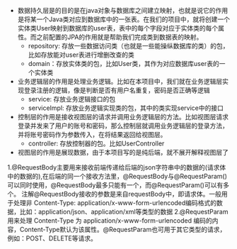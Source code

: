* 数据持久层是的目的是在java对象与数据库之间建立映射，也就是说它的作用是将某一个Java类对应到数据库中的一张表。在我们的项目中，就将创建一个实体类User映射到数据库的user表，表中的每个字段对应于实体类的每个属性。而之前配置的JPA的作用就是帮助我们完成类到数据表的映射。
    * repository: 存放一些数据访问类（也就是一些能操纵数据库的类）的包，比如存放能对user表进行增删改查的类
    * domain：存放实体类的包，比如User类，其作为对应数据库user表的一个实体类
* 业务逻辑层的作用是处理业务逻辑。比如在本项目中，我们就在业务逻辑层实现登录注册的逻辑，像是判断是否有用户名重复，密码是否正确等逻辑
    * service: 存放业务逻辑接口的包
    * serviceImpl: 存放业务逻辑实现类的包，其中的类实现service中的接口
* 控制层的作用是接收视图层的请求并调用业务逻辑层的方法。比如视图层请求登录并发来了用户的账号和密码，那么控制层就调用业务逻辑层的登录方法，并将账号密码作为参数传入，在将结果返回给视图层。
    * controller: 存放控制器的包。比如UserController
* 视图层的作用是展现数据，由于本项目写的是纯后端，就不展开解释视图层了

1.@RequestBody主要用来接收前端传递给后端的json字符串中的数据的(请求体中的数据的),在后端的同一个接收方法里，@RequestBody与@RequestParam()可以同时使用，@RequestBody最多只能有一个，而@RequestParam()可以有多个。 注解@RequestBody接收的参数是来自requestBody中，即请求体。一般用于处理非 Content-Type: application/x-www-form-urlencoded编码格式的数据，比如：application/json、application/xml等类型的数据
2.@RequestParam用来处理 Content-Type 为 application/x-www-form-urlencoded 编码的内容，Content-Type默认为该属性。@RequestParam也可用于其它类型的请求，例如：POST、DELETE等请求。

